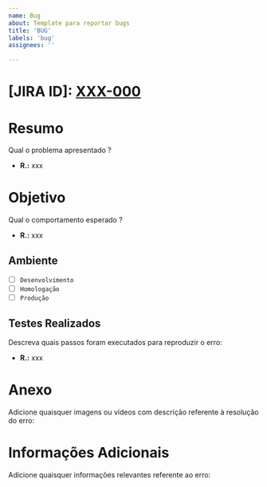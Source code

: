 ```yaml
---
name: Bug
about: Template para reportar bugs
title: 'BUG'
labels: 'bug'
assignees: ''

---
```


<!-- markdownlint-disable MD025 -->

<!-- COLOCAR O ID E LINK PARA A TAREFA DO JIRA -->
<!-- JIRA ID É OPCIONAL, REMOVA SE NECESSÁRIO -->
# **[JIRA ID]**: [XXX-000](https://www.example.com)

# Resumo

Qual o problema apresentado ?

- **R.:** xxx

# Objetivo

Qual o comportamento esperado ?

- **R.:** xxx

## Ambiente

- [ ] `Desenvolvimento`
- [ ] `Homologação`
- [ ] `Produção`

## Testes Realizados

Descreva quais passos foram executados para reproduzir o erro:

- **R.:** xxx

# Anexo

Adicione quaisquer imagens ou vídeos com descrição referente à resolução do erro:

# Informações Adicionais

Adicione quaisquer informações relevantes referente ao erro:
